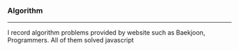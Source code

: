 ### Algorithm 
******
I record algorithm problems provided by website such as Baekjoon, Programmers. All of them solved javascript
